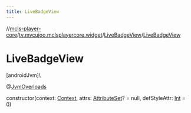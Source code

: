 ```yaml
---
title: LiveBadgeView
---
```

//[mcls-player-core](../../../index.html)/[tv.mycujoo.mclsplayercore.widget](../index.html)/[LiveBadgeView](index.html)/[LiveBadgeView](-live-badge-view.html)



# LiveBadgeView



[androidJvm]\




@[JvmOverloads](https://kotlinlang.org/api/latest/jvm/stdlib/kotlin.jvm/-jvm-overloads/index.html)



constructor(context: [Context](https://developer.android.com/reference/kotlin/android/content/Context.html), attrs: [AttributeSet](https://developer.android.com/reference/kotlin/android/util/AttributeSet.html)? = null, defStyleAttr: [Int](https://kotlinlang.org/api/latest/jvm/stdlib/kotlin/-int/index.html) = 0)




